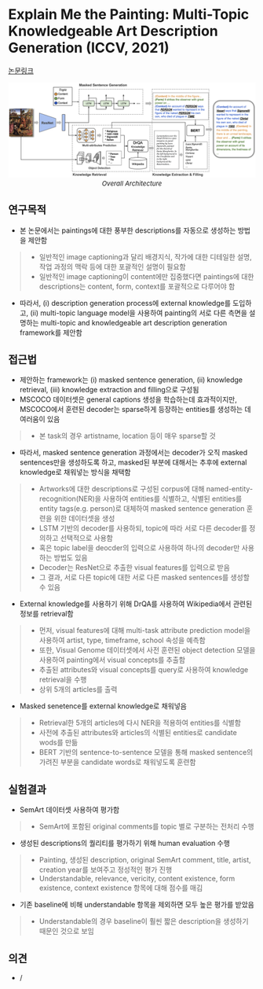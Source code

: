 # Explain Me the Painting: Multi-Topic Knowledgeable Art Description Generation (ICCV, 2021)

[논문링크](https://openaccess.thecvf.com/content/ICCV2021/html/Bai_Explain_Me_the_Painting_Multi-Topic_Knowledgeable_Art_Description_Generation_ICCV_2021_paper.html)

<p align="center">
    <img width="800" alt='fig1' src="../img/bai2021explain.png?raw=true"></br>
    <em><font size=2>Overall Architecture</font></em>
</p>

## 연구목적
- 본 논문에서는 paintings에 대한 풍부한 descriptions를 자동으로 생성하는 방법을 제안함
> - 일반적인 image captioning과 달리 배경지식, 작가에 대한 디테일한 설명, 작업 과정의 맥락 등에 대한 포괄적인 설명이 필요함
> - 일반적인 image captioning이 content에만 집중했다면 paintings에 대한 descriptions는 content, form, context를 포괄적으로 다루어야 함
- 따라서, (i) description generation process에 external knowledge를 도입하고, (ii) multi-topic language model을 사용하여 painting의 서로 다른 측면을 설명하는 multi-topic and knowledgeable art description generation framework를 제안함

## 접근법
- 제안하는 framework는 (i) masked sentence generation, (ii) knowledge retrieval, (iii) knowledge extraction and filling으로 구성됨
- MSCOCO 데이터셋은 general captions 생성을 학습하는데 효과적이지만, MSCOCO에서 훈련된 decoder는 sparse하게 등장하는 entities를 생성하는 데 여러움이 있음
> - 본 task의 경우 artistname, location 등이 매우 sparse할 것
- 따라서, masked sentence generation 과정에서는 decoder가 오직 masked sentences만을 생성하도록 하고, masked된 부분에 대해서는 추후에 external knowledge로 채워넣는 방식을 채택함
> - Artworks에 대한 descriptions로 구성된 corpus에 대해 named-entity-recognition(NER)을 사용하여 entities를 식별하고, 식별된 entities를 entity tags(e.g. person)로 대체하여 masked sentence generation 훈련을 위한 데이터셋을 생성
> - LSTM 기반의 decoder를 사용하되, topic에 따라 서로 다른 decoder를 정의하고 선택적으로 사용함
> - 혹은 topic label을 deocder의 입력으로 사용하여 하나의 decoder만 사용하는 방법도 있음
> - Decoder는 ResNet으로 추출한 visual features를 입력으로 받음
> - 그 결과, 서로 다른 topic에 대한 서로 다른 masked sentences를 생성할 수 있음
- External knowledge를 사용하기 위해 DrQA를 사용하여 Wikipedia에서 관련된 정보를 retrieval함
> - 먼저, visual features에 대해 multi-task attribute prediction model을 사용하여 artist, type, timeframe, school 속성을 예측함
> - 또한, Visual Genome 데이터셋에서 사전 훈련된 object detection 모델을 사용하여 painting에서 visual concepts를 추출함
> - 추출된 attributes와 visual concepts를 query로 사용하여 knowledge retrieval을 수행
> - 상위 5개의 articles를 출력
- Masked senetence를 external knowledge로 채워넣음
> - Retrieval한 5개의 articles에 다시 NER을 적용하여 entities를 식별함
> - 사전에 추출된 attributes와 articles의 식별된 entities로 candidate wods를 만듦
> - BERT 기반의 sentence-to-sentence 모델을 통해 masked sentence의 가려진 부분을 candidate words로 채워넣도록 훈련함

## 실험결과
- SemArt 데이터셋 사용하여 평가함
> - SemArt에 포함된 original comments를 topic 별로 구분하는 전처리 수행
- 생성된 descriptions의 퀄리티를 평가하기 위해 human evaluation 수행
> - Painting, 생성된 description, original SemArt comment, title, artist, creation year를 보여주고 정성적인 평가 진행
> - Understandable, relevance, vericity, content existence, form existence, context existence 항목에 대해 점수를 매김
- 기존 baseline에 비해 understandable 항목을 제외하면 모두 높은 평가를 받았음
> - Understandable의 경우 baseline이 훨씬 짧은 description을 생성하기 때문인 것으로 보임

## 의견
- /